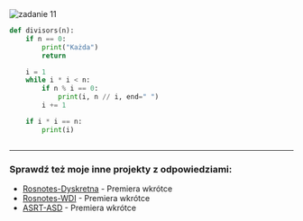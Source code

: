 <picture>
  <source srcset="../../srt/zbior_zadan/11.png" media="(prefers-color-scheme: light)">
  <source srcset="../../srt/zbior_zadan/black_11.png" media="(prefers-color-scheme: dark)">
  <img src="../../srt/zbior_zadan/black_11.png" alt="zadanie 11">
</picture>

```python
def divisors(n):
    if n == 0:
        print("Każda")
        return

    i = 1
    while i * i < n:
        if n % i == 0:
            print(i, n // i, end=" ")
        i += 1

    if i * i == n:
        print(i)



```

---
### Sprawdź też moje inne projekty z odpowiedziami:
- [Rosnotes-Dyskretna](https://github.com/kamilGie/Rosnotes-Dyskretna) - Premiera wkrótce
- [Rosnotes-WDI](https://github.com/kamilGie/Rosnotes-WDI) - Premiera wkrótce
- [ASRT-ASD](https://github.com/kamilGie/Rosnotes-Dyskretna) - Premiera wkrótce
